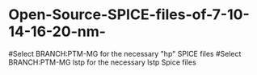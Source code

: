# Open-Source-SPICE-files-of-7-10-14-16-20-nm-
#Select BRANCH:PTM-MG for the necessary "hp" SPICE files
#Select BRANCH:PTM-MG lstp for the necessary lstp Spice files
